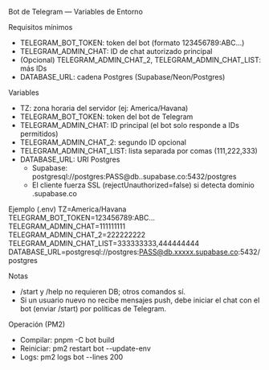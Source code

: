 Bot de Telegram — Variables de Entorno

Requisitos mínimos
- TELEGRAM_BOT_TOKEN: token del bot (formato 123456789:ABC...)
- TELEGRAM_ADMIN_CHAT: ID de chat autorizado principal
- (Opcional) TELEGRAM_ADMIN_CHAT_2, TELEGRAM_ADMIN_CHAT_LIST: más IDs
- DATABASE_URL: cadena Postgres (Supabase/Neon/Postgres)

Variables
- TZ: zona horaria del servidor (ej: America/Havana)
- TELEGRAM_BOT_TOKEN: token del bot de Telegram
- TELEGRAM_ADMIN_CHAT: ID principal (el bot solo responde a IDs permitidos)
- TELEGRAM_ADMIN_CHAT_2: segundo ID opcional
- TELEGRAM_ADMIN_CHAT_LIST: lista separada por comas (111,222,333)
- DATABASE_URL: URI Postgres
  - Supabase: postgresql://postgres:PASS@db.<ref>.supabase.co:5432/postgres
  - El cliente fuerza SSL (rejectUnauthorized=false) si detecta dominio .supabase.co

Ejemplo (.env)
TZ=America/Havana
TELEGRAM_BOT_TOKEN=123456789:ABC...
TELEGRAM_ADMIN_CHAT=111111111
TELEGRAM_ADMIN_CHAT_2=222222222
TELEGRAM_ADMIN_CHAT_LIST=333333333,444444444
DATABASE_URL=postgresql://postgres:PASS@db.xxxxx.supabase.co:5432/postgres

Notas
- /start y /help no requieren DB; otros comandos sí.
- Si un usuario nuevo no recibe mensajes push, debe iniciar el chat con el bot (enviar /start) por políticas de Telegram.

Operación (PM2)
- Compilar: pnpm -C bot build
- Reiniciar: pm2 restart bot --update-env
- Logs: pm2 logs bot --lines 200

